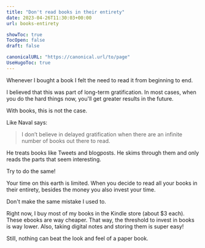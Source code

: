 ```yaml
---
title: "Don't read books in their entirety"
date: 2023-04-26T11:30:03+00:00
url: books-entirety

showToc: true
TocOpen: false
draft: false

canonicalURL: "https://canonical.url/to/page"
UseHugoToc: true
---
```


Whenever I bought a book I felt the need to read it from beginning to end.

I believed that this was part of long-term gratification. In most cases, when you do the hard things now, you'll get greater results in the future.

With books, this is not the case.

Like Naval says: 

> I don’t believe in delayed gratification when there are an infinite number of books out there to read.

He treats books like Tweets and blogposts. He skims through them and only reads the parts that seem interesting.

Try to do the same!

Your time on this earth is limited. When you decide to read all your books in their entirety, besides the money you also invest your time.

Don't make the same mistake I used to.

Right now, I buy most of my books in the Kindle store (about $3 each). These ebooks are way cheaper. That way, the threshold to invest in books is way lower. Also, taking digital notes and storing them is super easy!

Still, nothing can beat the look and feel of a paper book.